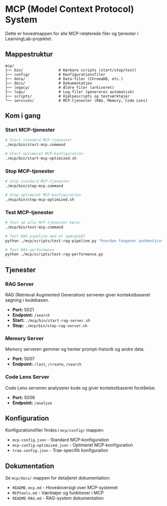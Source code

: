 # MCP (Model Context Protocol) System

Dette er hovedmappen for alle MCP-relaterede filer og tjenester i LearningLab-projektet.

## Mappestruktur

```
mcp/
├── bin/                # Kørbare scripts (start/stop/test)
├── config/             # Konfigurationsfiler
├── data/               # Data-filer (ChromaDB, etc.)
├── docs/               # Dokumentation
├── legacy/             # Ældre filer (arkiveret)
├── logs/               # Log-filer (genereres automatisk)
├── scripts/            # Hjælpescripts og testværktøjer
└── services/           # MCP-tjenester (RAG, Memory, Code Lens)
```

## Kom i gang

### Start MCP-tjenester

```bash
# Start standard MCP-tjenester
./mcp/bin/start-mcp.command

# Start optimeret MCP-konfiguration
./mcp/bin/start-mcp-optimized.sh
```

### Stop MCP-tjenester

```bash
# Stop standard MCP-tjenester
./mcp/bin/stop-mcp.command

# Stop optimeret MCP-konfiguration
./mcp/bin/stop-mcp-optimized.sh
```

### Test MCP-tjenester

```bash
# Test om alle MCP-tjenester kører
./mcp/bin/test-mcp.command

# Test RAG-pipeline med et spørgsmål
python ./mcp/scripts/test-rag-pipeline.py "hvordan fungerer authentication?"

# Test RAG-performance
python ./mcp/scripts/test-rag-performance.py
```

## Tjenester

### RAG Server

RAG (Retrieval Augmented Generation) serveren giver kontekstbaseret søgning i kodebasen.

- **Port:** 5021
- **Endpoint:** `/search`
- **Start:** `./mcp/bin/start-rag-server.sh`
- **Stop:** `./mcp/bin/stop-rag-server.sh`

### Memory Server

Memory serveren gemmer og henter prompt-historik og andre data.

- **Port:** 5007
- **Endpoint:** `/last`, `/create`, `/search`

### Code Lens Server

Code Lens serveren analyserer kode og giver kontekstbaseret forståelse.

- **Port:** 5006
- **Endpoint:** `/analyze`

## Konfiguration

Konfigurationsfiler findes i `mcp/config/` mappen:

- `mcp-config.json` - Standard MCP-konfiguration
- `mcp-config-optimized.json` - Optimeret MCP-konfiguration
- `trae.config.json` - Trae-specifik konfiguration

## Dokumentation

Se `mcp/docs/` mappen for detaljeret dokumentation:

- `README.mcp.md` - Hovedoversigt over MCP-systemet
- `MCPtools.md` - Værktøjer og funktioner i MCP
- `README-RAG.md` - RAG-system dokumentation